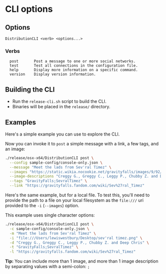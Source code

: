 # CLI options

## Options

```text
DistributionCLI <verb> <options...>
```

### Verbs

```text
  post       Post a message to one or more social networks.
  test       Test all connections in the configuration file.
  help       Display more information on a specific command.
  version    Display version information.
```

## Building the CLI

* Run the `release-cli.sh` script to build the CLI.
* Binaries will be placed in the `release/` directory.

## Examples

Here's a simple example you can use to explore the CLI.

Now you can invoke it to `post` a simple message with a link, a few tags, and an image:

```bash
./release/osx-x64/DistributionCLI post \
  --config sample-config/console-only.json \
  --message "Meet the lads from Sev'ral Timez" \
  --images "https://static.wikia.nocookie.net/gravityfalls/images/9/92/S1e17_show_end.png/revision/latest/scale-to-width-down/1000?cb=20130412112159" \
  --image-descriptions "Creggy G., Greggy C., Leggy P., Chubby Z. and Deep Chris" \
  --tags "GravityFalls;SevralTimez" \
  --link "https://gravityfalls.fandom.com/wiki/Sev%27ral_Timez"
```

Here's the same example, but for a local file. To test this, you'll need to provide the path to a file on your local filesystem as the `file:///` uri provided to the `-i` (`--images`) option. 

This example uses single character options:

```bash
./release/osx-x64/DistributionCLI post \
  -c sample-config/console-only.json \
  -m "Meet the lads from Sev'ral Timez" \
  -i "file:///Users/lewiswestbury/Desktop/sev'ral timez.png" \
  -d "Creggy G., Greggy C., Leggy P., Chubby Z. and Deep Chris" \
  -t "GravityFalls;SevralTimez" \
  -l "https://gravityfalls.fandom.com/wiki/Sev%27ral_Timez"
```

**Tip:** You can include more than 1 image, and more than 1 image description by separating values with a semi-colon: `;`

